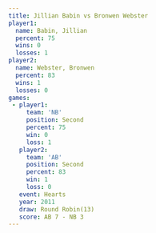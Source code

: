 ```yaml
---
title: Jillian Babin vs Bronwen Webster
player1:                
  name: Babin, Jillian  
  percent: 75           
  wins: 0               
  losses: 1             
player2:                
  name: Webster, Bronwen
  percent: 83           
  wins: 1               
  losses: 0             
games:
 - player1:          
     team: 'NB'      
     position: Second
     percent: 75     
     win: 0          
     loss: 1         
   player2:          
     team: 'AB'      
     position: Second
     percent: 83     
     win: 1          
     loss: 0         
   event: Hearts        
   year: 2011           
   draw: Round Robin(13)
   score: AB 7 - NB 3   
---
```

